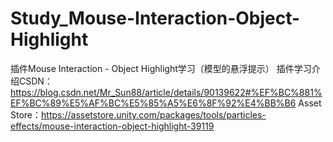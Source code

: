 # Study_Mouse-Interaction-Object-Highlight
插件Mouse Interaction - Object Highlight学习（模型的悬浮提示）
插件学习介绍CSDN：https://blog.csdn.net/Mr_Sun88/article/details/90139622#%EF%BC%881%EF%BC%89%E5%AF%BC%E5%85%A5%E6%8F%92%E4%BB%B6
Asset Store：https://assetstore.unity.com/packages/tools/particles-effects/mouse-interaction-object-highlight-39119
